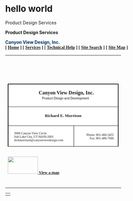 # hello world
<html> Product Design Services

<b>Product Design Services<b>


<!-- 
<head>
<meta http-equiv="Content-Type" content="text/html; charset=windows-1252">
<title>Business Card</title>
<meta name="GENERATOR" content="Microsoft FrontPage 4.0">
<meta name="ProgId" content="FrontPage.Editor.Document">
<meta name="Microsoft Border" content="tb, default">
</head>

<body background="images/graphpaper-g.gif"><table border="0" cellpadding="0" cellspacing="0" width="100%"><tr><td>

<p align="center"><strong><font size="4"><img border="0" src="images/wpe80385b.gif" width="144" height="42">&nbsp;<font color="#006666">&nbsp;&nbsp;-->
</font><font color="#003366">
Canyon View Design, Inc.</font></font></strong><font face="Trebuchet MS"><br>
<nobr>[&nbsp;<a href="index.htm">Home</a>&nbsp;]</nobr> 
<nobr>[&nbsp;<a href="services/services.htm">Services</a>&nbsp;]</nobr> 
<nobr>[&nbsp;<a href="technical_help/tech_help.htm">Technical&nbsp;Help</a>&nbsp;]</nobr> 
<nobr>[&nbsp;<a href="site_search/search.htm">Site&nbsp;Search</a>&nbsp;]</nobr> 
<nobr>[&nbsp;<a href="toc.htm">Site&nbsp;Map</a>&nbsp;]</nobr></font></p>

</td></tr><table border="0" cellpadding="0" cellspacing="0" width="100%"><tr><td valign="top">
<p>&nbsp;</p>
<p>&nbsp;</p>
<div align="left">
  <table border="1" width="350" height="200" bordercolor="#000000" cellspacing="0" cellpadding="0">
    <tr>
      <td width="316" height="49" colspan="2" bordercolor="#FFFFFF" valign="bottom" bgcolor="#FFFFFF" bordercolorlight="#FFFFFF" bordercolordark="#FFFFFF">
        <p align="center" style="margin-left: 10; margin-right: 10"><font face="Trebuchet MS"><b><font size="3">&nbsp;&nbsp;&nbsp;&nbsp;
        Canyon
        View Design, Inc.</font><font size="2" face="Arial"><br>
        &nbsp;&nbsp;&nbsp; </font></b><font size="1" face="Arial">Product
        Design and Development</font></font></td>
    </tr>
    <tr>
      <td width="316" height="60" colspan="2" bordercolor="#FFFFFF" bgcolor="#FFFFFF" bordercolorlight="#FFFFFF" bordercolordark="#FFFFFF">
        <p align="center" style="margin-left: 10; margin-right: 10"><b><font size="2" face="Trebuchet MS">Richard
        E. Morrison</font></b></td>
    </tr>
    <tr>
      <td width="192" height="36" bordercolor="#FFFFFF" bgcolor="#FFFFFF" bordercolorlight="#FFFFFF" bordercolordark="#FFFFFF">
        <p style="margin-left: 10; margin-right: 10"><font size="1" face="Trebuchet MS">3066
        Canyon View Circle<br>
        Salt Lake City, UT 84109-2001<br>
        dickmorrison@canyonviewdesign.com</font></td>
      <td width="124" height="36" bordercolor="#FFFFFF" bgcolor="#FFFFFF" bordercolorlight="#FFFFFF" bordercolordark="#FFFFFF">
        <p align="right" style="margin-left: 10; margin-right: 5"><font size="1" face="Trebuchet MS">Phone:
        801-466-3455<br>
        Fax: 801-486-7066</font></td>
    </tr>
  </table>
</div>
<p align="left"><b><font face="Trebuchet MS" size="2"><br>
<a href="map_office.htm"><img border="0" src="images/map_to_home_office_20pc_20010209.jpg" width="96" height="55">
 View a map</a>
</font></b></p>
&nbsp;</td></tr></table><table border="0" cellpadding="0" cellspacing="0" width="100%"><tr><td>



</td></tr></table></body>

</html>
